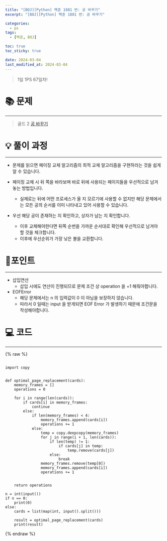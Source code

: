 ```yaml
---
title: "[BOJ][Python] 백준 1881 번: 공 바꾸기"
excerpt: "[BOJ][Python] 백준 1881 번: 공 바꾸기"

categories:
  - ps
tags:
  - [백준, BOJ]

toc: true
toc_sticky: true

date: 2024-03-04
last_modified_at: 2024-03-04
---
```


> 1일 1PS 67일차!

# 📚 문제

---

> 골드 2
> [공 바꾸기](https://www.acmicpc.net/problem/1881)

# 💡 풀이 과정

---

- 문제를 읽으면 페이징 교체 알고리즘의 최적 교체 알고리즘을 구현하라는 것을 쉽게 알 수 있습니다.
- 페이징 교체 시 뒤 쪽을 바라보며 바로 뒤에 사용되는 페이지들을 우선적으로 남겨놓는 방법입니다.
    - 실제로는 뒤에 어떤 프로세스가 올 지 모르기에 사용할 수 없지만 해당 문제에서는 모든 공의 순서를 이미 나타내고 있어 사용할 수 있습니다.

- 우선 해당 공이 존재하는 지 확인하고, 상자가 남는 지 확인합니다.
    - 이후 교체해야한다면 뒤쪽 순번을 가까운 순서대로 확인해 우선적으로 남겨야할 것을 체크합니다.
    - 이후에 우선순위가 가장 낮은 볼을 교환합니다.

# 📌포인트

---

- 삽입연산
    - 삽입 시에도 연산이 진행되므로 문제 조건 상 operation 을 +1 해줘야합니다.
- EOFError
    - 해당 문제에서는 n 의 입력값이 0 이 아님을 보장하지 않습니다. 
    - 따라서 0 일때는 input 을 받게되면 EOF Error 가 발생하기 때문에 조건문을 작성해야합니다.

# 💻 코드

---

{% raw %}

```

import copy


def optimal_page_replacement(cards):
    memory_frames = []
    operations = 0

    for i in range(len(cards)):
        if cards[i] in memory_frames:
            continue
        else:
            if len(memory_frames) < 4:
                memory_frames.append(cards[i])
                operations += 1
            else:
                temp = copy.deepcopy(memory_frames)
                for j in range(i + 1, len(cards)):
                    if len(temp) != 1:
                        if cards[j] in temp:
                            temp.remove(cards[j])
                    else:
                        break
                memory_frames.remove(temp[0])
                memory_frames.append(cards[i])
                operations += 1


    return operations

n = int(input())
if n == 0:
    print(0)
else:
    cards = list(map(int, input().split()))

    result = optimal_page_replacement(cards)
    print(result)

```

{% endraw %}
